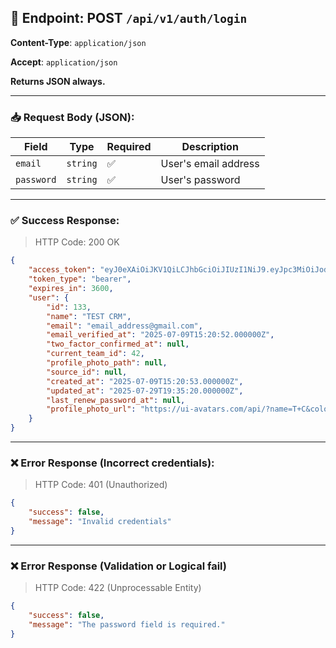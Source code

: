 ## 📡 Endpoint: POST `/api/v1/auth/login`

**Content-Type**: `application/json`

**Accept**: `application/json`

**Returns JSON always.**

-------

### 📥 Request Body (JSON):



| Field           | Type     | Required | Description             |
| --------------- | -------- | -------- | ----------------------- |
| `email`         | `string` | ✅        | User's email address |
| `password`      | `string` | ✅        | User's password

------

### ✅ Success Response:

> HTTP Code: 200 OK

```json
{
    "access_token": "eyJ0eXAiOiJKV1QiLCJhbGciOiJIUzI1NiJ9.eyJpc3MiOiJodHRwczovL2xlZ2FscHVsc2VodWIuY29tL2FwaS92MS9hdXRoL2xvZ2luIiwiaWF0IjoxNzUzODg1MDMwLCJleHAiOjE3NTM4ODg2MzAsIm5iZiI6MTc1Mzg4NTAzMCwianRpIjoiVGRRTWJURXJCRkRaQ0ZXNCIsInN1YiI6IjEzMyIsInBydiI6IjIzYmQ1Yzg5NDlmNjAwYWRiMzllNzAxYzQwMDg3MmRiN2E1OTc2ZjcifQ.nB9uMNfv9zTKj10F10cNyEr3eQTfNIR_hlIPa4JOAjE",
    "token_type": "bearer",
    "expires_in": 3600,
    "user": {
        "id": 133,
        "name": "TEST CRM",
        "email": "email_address@gmail.com",
        "email_verified_at": "2025-07-09T15:20:52.000000Z",
        "two_factor_confirmed_at": null,
        "current_team_id": 42,
        "profile_photo_path": null,
        "source_id": null,
        "created_at": "2025-07-09T15:20:53.000000Z",
        "updated_at": "2025-07-29T19:35:20.000000Z",
        "last_renew_password_at": null,
        "profile_photo_url": "https://ui-avatars.com/api/?name=T+C&color=7F9CF5&background=EBF4FF"
    }
}
```

------

### ❌ Error Response (Incorrect credentials):

> HTTP Code: 401 (Unauthorized)

```json
{
    "success": false,
    "message": "Invalid credentials"
}
```

-------

### ❌ Error Response (Validation or Logical fail)

> HTTP Code: 422 (Unprocessable Entity)

```json
{
    "success": false,
    "message": "The password field is required."
}
```

